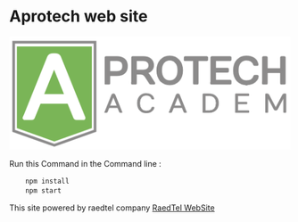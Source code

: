 # Aprotech web site
![Aprotech logo](public/img/logo.png)

Run this Command in the Command line :
```bash
    npm install
    npm start
```

This site powered by raedtel company 
[RaedTel WebSite](https://www.raedtel.com)
